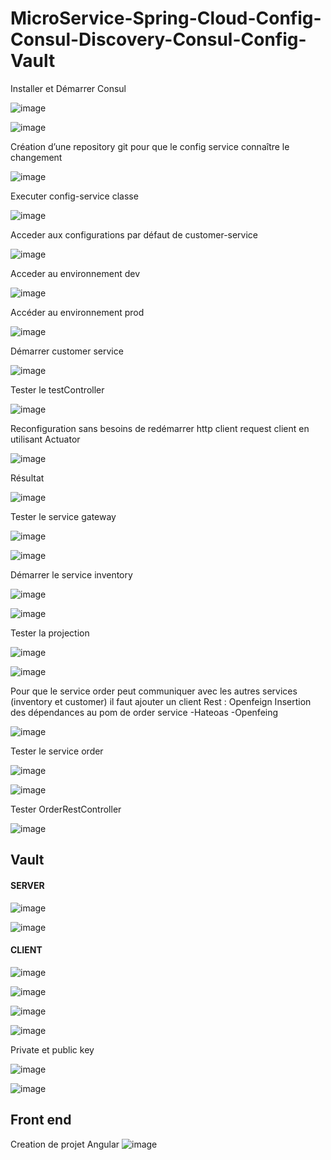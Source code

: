 # MicroService-Spring-Cloud-Config-Consul-Discovery-Consul-Config-Vault

Installer et Démarrer Consul

![image](https://user-images.githubusercontent.com/62363101/209483980-660fde50-0455-4a84-9622-20a683546ad2.png)

![image](https://user-images.githubusercontent.com/62363101/209483984-5905ece2-f293-4c95-9dce-383935662aa9.png)

Création d’une repository git pour que le config service connaître le changement 

![image](https://user-images.githubusercontent.com/62363101/209484000-3bb25406-39e4-46ef-af59-62ab5cb02736.png)

Executer config-service classe

![image](https://user-images.githubusercontent.com/62363101/209484006-6a5908ed-1ffa-499f-9caa-2e0537e68d95.png)

Acceder aux configurations par défaut de customer-service

![image](https://user-images.githubusercontent.com/62363101/209484014-d8ab320f-7456-4bb4-a67c-fd82820f26d5.png)

Acceder au environnement dev 

![image](https://user-images.githubusercontent.com/62363101/209484020-d020dfbb-25d5-49b6-8d17-b87e4b3d9817.png)

Accéder au environnement prod

![image](https://user-images.githubusercontent.com/62363101/209484029-9463d924-29a7-414d-9327-80d25fe80221.png)

Démarrer customer service

![image](https://user-images.githubusercontent.com/62363101/209484038-d77595a2-1a19-4b08-8bd3-4e5d302809cb.png)

Tester le testController

![image](https://user-images.githubusercontent.com/62363101/209484042-d04f995a-5a55-4982-b4e5-79a2caddd749.png)

Reconfiguration sans besoins de redémarrer 
http client request client en utilisant Actuator

![image](https://user-images.githubusercontent.com/62363101/209484048-2e14a959-61b7-4e72-8864-3d0955f2da2f.png)

Résultat

![image](https://user-images.githubusercontent.com/62363101/209484055-544243af-e318-4a94-b184-aacf4e9cfd7d.png)

Tester le service gateway

![image](https://user-images.githubusercontent.com/62363101/209484061-4d379125-df25-495c-9fb3-6638b1552d15.png)

![image](https://user-images.githubusercontent.com/62363101/209484063-e36fe661-b883-4d94-8386-d4f3b51500e3.png)

Démarrer le service inventory

![image](https://user-images.githubusercontent.com/62363101/209484068-ea6c4ed7-3bab-4e97-80b1-fb27fe1046f0.png)

![image](https://user-images.githubusercontent.com/62363101/209484072-ea1592ed-32e0-4cd2-881e-b4b9e907e368.png)

Tester la projection

![image](https://user-images.githubusercontent.com/62363101/209484074-abfe29a9-e256-411d-81dd-8aba40f24ac0.png)

![image](https://user-images.githubusercontent.com/62363101/209484076-f687e60b-803a-4517-9864-4d9b986470bc.png)

Pour que le service order peut communiquer avec les autres services (inventory et customer) il faut ajouter un client Rest : Openfeign
Insertion des dépendances au pom de order service
-Hateoas 
-Openfeing

![image](https://user-images.githubusercontent.com/62363101/209484084-2cfad49d-f5f0-4d04-96fc-22a163b4e0c4.png)

Tester le service order

![image](https://user-images.githubusercontent.com/62363101/209484098-c48ba6c1-d59e-4fc0-97a2-bf82bf4fda79.png)

![image](https://user-images.githubusercontent.com/62363101/209484102-36ae0ca9-549c-4e94-95b3-05fef2c639f6.png)

Tester OrderRestController

![image](https://user-images.githubusercontent.com/62363101/209484107-56fa7b74-57eb-44b3-8e3c-5e8fbceda4f7.png)

## Vault
#### SERVER
![image](https://user-images.githubusercontent.com/62363101/209484122-1cb22589-600d-459f-9aee-f59dbafbfcae.png)

![image](https://user-images.githubusercontent.com/62363101/209484126-d36cb893-b03f-4ef5-b3a0-9e537d59c5f9.png)

#### CLIENT

![image](https://user-images.githubusercontent.com/62363101/209484134-75d862fa-e8c8-43aa-af5a-19ce44a7a47f.png)

![image](https://user-images.githubusercontent.com/62363101/209484136-1a6dd22b-95e6-4a33-ad7c-dbb109ed55a7.png)

![image](https://user-images.githubusercontent.com/62363101/209484139-0fe97e7b-a352-4d5a-8647-e041c7ef7da2.png)

![image](https://user-images.githubusercontent.com/62363101/209484143-4b728a91-31ea-445a-8d0d-4b2303a34213.png)

Private et public key

![image](https://user-images.githubusercontent.com/62363101/209484150-9924cafc-183b-43f0-ab88-1f3ee9b92a04.png)

![image](https://user-images.githubusercontent.com/62363101/209484158-547a59d1-b949-4eb4-abaf-8231b3974a23.png)

## Front end
Creation de projet Angular
![image](https://user-images.githubusercontent.com/62363101/209484165-d3b7d308-a78e-448d-acf6-cc64089f9f5e.png)
